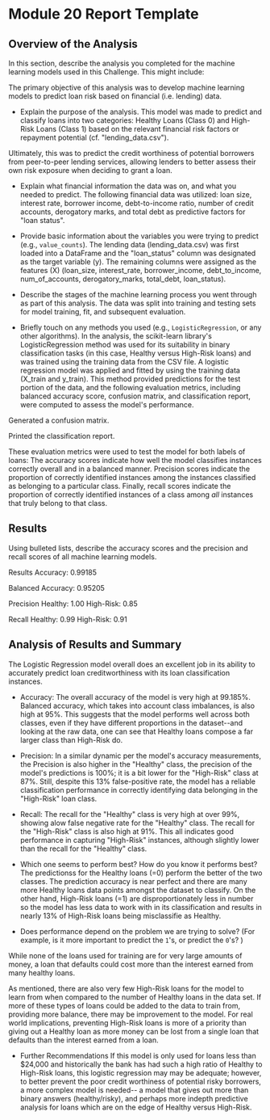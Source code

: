 # Module 20 Report Template

## Overview of the Analysis

In this section, describe the analysis you completed for the machine learning models used in this Challenge. This might include:

The primary objective of this analysis was to develop machine learning models to predict loan risk based on financial (i.e. lending) data.


* Explain the purpose of the analysis.
This model was made to predict and classify loans into two categories: Healthy Loans (Class 0) and High-Risk Loans (Class 1) based on the relevant financial risk factors or repayment potential (cf. "lending_data.csv").

Ultimately, this was to predict the credit worthiness of potential borrowers from peer-to-peer lending services, allowing lenders to better assess their own risk exposure when deciding to grant a loan.

* Explain what financial information the data was on, and what you needed to predict.
The following financial data was utilized: loan size, interest rate, borrower income, debt-to-income ratio, number of credit accounts, derogatory marks, and total debt as predictive factors for "loan status".


* Provide basic information about the variables you were trying to predict (e.g., `value_counts`).
The lending data (lending_data.csv) was first loaded into a DataFrame and the "loan_status" column was designated as the target variable (y). The remaining columns were assigned as the features (X) (loan_size, interest_rate, borrower_income, debt_to_income, num_of_accounts, derogatory_marks, total_debt, loan_status).



* Describe the stages of the machine learning process you went through as part of this analysis.
The data was split into training and testing sets for model training, fit, and subsequent evaluation.

* Briefly touch on any methods you used (e.g., `LogisticRegression`, or any other algorithms).
In the analysis, the scikit-learn library's LogisticRegression method was used for its suitability in binary classification tasks (in this case, Healthy versus High-Risk loans) and was trained using the training data from the CSV file. 
A logistic regression model was applied and fitted by using the training data (X_train and y_train). This method provided predictions for the test portion of the data, and the following evaluation metrics, including balanced accuracy score, confusion matrix, and classification report, were computed to assess the model's performance.


Generated a confusion matrix.

Printed the classification report.

These evaluation metrics were used to test the model for both labels of loans: The accuracy scores indicate how well the model classifies instances correctly overall and in a balanced manner. Precision scores indicate the proportion of correctly identified instances among the instances classified as belonging to a particular class. Finally, recall scores indicate the proportion of correctly identified instances of a class among *all* instances that truly belong to that class.
 
## Results

Using bulleted lists, describe the accuracy scores and the precision and recall scores of all machine learning models.

Results
Accuracy: 0.99185

Balanced Accuracy: 0.95205

Precision
Healthy: 1.00
High-Risk: 0.85

Recall
Healthy: 0.99
High-Risk: 0.91


## Analysis of Results and Summary

The Logistic Regression model overall does an excellent job in its ability to accurately predict loan creditworthiness with its loan classification instances.
* Accuracy:
The overall accuracy of the model is very high at 99.185%. Balanced accuracy, which takes into account class imbalances, is also high at 95%. This suggests that the model performs well across both classes, even if they have different proportions in the dataset--and looking at the raw data, one can see that Healthy loans compose a far larger class than High-Risk do.

* Precision:
In a similar dynamic per the model's accuracy measurements, the Precision is also higher in the "Healthy" class, the precision of the model's predictions is 100%; it is a bit lower for the "High-Risk" class at 87%. Still, despite this 13% false-positive rate, the model  has a reliable classification performance in correctly identifying data belonging in the "High-Risk" loan class.

* Recall:
The recall for the "Healthy" class is very high at over 99%, showing alow false negative rate for the "Healthy" class.
The recall for the "High-Risk" class is also high at 91%. This all indicates good performance in capturing "High-Risk" instances, although slightly lower than the recall for the "Healthy" class.


* Which one seems to perform best? How do you know it performs best?
The predictionss for the Healthy loans (=0) perform the better of the two classes. The prediction accuracy is near perfect and there are many more Healthy loans data points amongst the dataset to classify.
On the other hand, High-Risk loans (=1) are disproportionately less in number so the model has less data to work with in its classification and results in nearly 13% of High-Risk loans being misclassifie as Healthy.


* Does performance depend on the problem we are trying to solve? (For example, is it more important to predict the `1`'s, or predict the `0`'s? )

While none of the loans used for training are for very large amounts of money, a loan that defaults could cost more than the interest earned from many healthy loans.

As mentioned, there are also very few High-Risk loans for the model to learn from when compared to the number of Healthy loans in the data set. If more of these types of loans could be added to the data to train from, providing more balance, there may be improvement to the model.
For real world implications, preventing High-Risk loans is more of a priority than giving out a Healthy loan as more money can be lost from a single loan that defaults than the interest earned from a loan.


* Further Recommendations
If this model is only used for loans less than $24,000 and historically the bank has had such a high ratio of Healthy to High-Risk loans, this logistic regression may may be adequate; however, to better prevent the poor credit worthiness of potential risky borrowers, a more complex model is needed-- a model that gives out more than binary answers (healthy/risky), and perhaps more indepth predictive analysis for loans which are on the edge of Healthy versus High-Risk.
